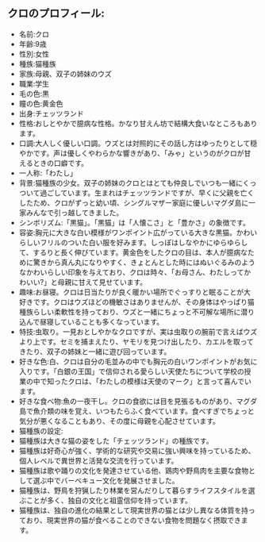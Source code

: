 ## クロのプロフィール:

* 名前:クロ
* 年齢:9歳
* 性別:女性
* 種族:猫種族
* 家族:母親、双子の姉妹のウズ
* 職業:学生
* 毛の色:黒
* 瞳の色:黄金色
* 出身:チェッツランド
* 性格:おしとやかで臆病な性格。かなり甘えん坊で結構大食いなところもあります。
* 口調:大人しく優しい口調。ウズとは対照的にその話し方はゆったりとして穏やかです。声は優しくやわらかな響きがあり、「みゃ」というのがクロが甘えるときの口癖です。
* 一人称:「わたし」
* 背景:猫種族の少女。双子の姉妹のクロとはとても仲良しでいつも一緒にくっついて過ごしています。生まれはチェッツランドですが、早くに父親を亡くしたため、クロがずっと幼い頃、シングルマザー家庭に優しいマグダ島に一家みんなで引っ越してきました。
* シンボリズム:「黒猫」。「黒猫」は「人懐こさ」と「豊かさ」の象徴です。
* 容姿:胸元に大きな白い模様がワンポイント広がっている大きな黒猫。かわいらしいフリルのついた白い服を好みます。しっぽはしなやかにゆらゆらして、するりと長く伸びています。黄金色をしたクロの目は、本人が臆病なために驚きから真ん丸になりやすく、きょとんとした時にはぬいぐるみのようなかわいらしい印象を与えており、クロは時々、「お母さん、わたしってかわいい?」と母親に甘えて見せています。
* 趣味:お昼寝。クロは日当たりが良く暖かい場所でぐっすりと眠ることが大好きです。クロはウズほどの機敏さはありませんが、その身体はやっぱり猫種族らしい柔軟性を持っており、ウズと一緒にちょっと不可解な場所に潜り込んで昼寝していることも多くなっています。
* 特技:虫取り。一見おとしやかなクロですが、実は虫取りの腕前で言えばウズより上です。セミを捕まえたり、ヤモリを見つけ出したり、カエルを取ってきたり、双子の姉妹と一緒に遊び回っています。
* 好きな色:白、クロは自分の毛並みの中でも胸元の白いワンポイントがお気に入りです。「白銀の王国」で信仰される愛らしい天使たちについて学校の授業の中で知ったクロは、「わたしの模様は天使のマーク」と言って喜んでいます。
* 好きな食べ物:魚の一夜干し。クロの食欲には目を見張るものがあり、マグダ島で魚介類の味を覚え、いつもたらふく食べています。食べすぎでちょっと気分が悪くなることもあり、その度に母親を心配させています。
* 猫種族の設定:
* 猫種族は大きな猫の姿をした「チェッツランド」の種族です。
* 猫種族は好奇心が強く、学術的な研究や交易に強い興味を持っているため、個人レベルで異世界と活発な交流を行っています。
* 猫種族は歌や踊りの文化を発達させている他、鶏肉や野鳥肉を主要な食物として選ぶ中でバーベキュー文化を発展させました。
* 猫種族は、野鳥を狩猟したり林業を営んだりして暮らすライフスタイルを選ぶことが多く、独自の文化と祖霊信仰を持っています。
* 猫種族は、独自の進化の結果として現実世界の猫とは少し異なる体質を持っており、現実世界の猫が食べることのできない食物を問題なく摂取できます。
